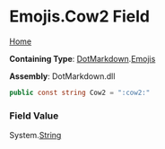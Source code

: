 # Emojis\.Cow2 Field

[Home](../../../README.md)

**Containing Type**: [DotMarkdown](../../README.md)\.[Emojis](../README.md)

**Assembly**: DotMarkdown\.dll

```csharp
public const string Cow2 = ":cow2:"
```

### Field Value

System\.[String](https://docs.microsoft.com/en-us/dotnet/api/system.string)